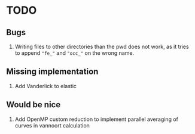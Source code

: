 
# TODO

## Bugs
1. Writing files to other directories than the pwd does not work, as it tries to 
append `"fe_"` and `"occ_"` on the wrong name.

## Missing implementation
1. Add Vanderlick to elastic 

## Would be nice
1. Add OpenMP custom reduction to implement parallel averaging of curves in
vannoort calculation
